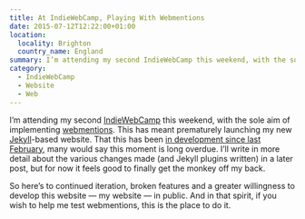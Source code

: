 ```yaml
---
title: At IndieWebCamp, Playing With Webmentions
date: 2015-07-12T12:22:00+01:00
location:
  locality: Brighton
  country_name: England
summary: I’m attending my second IndieWebCamp this weekend, with the sole aim of implementing webmentions. This has meant prematurely launching my new Jekyll-based website. That this has been in development since last February, many would say this moment is long overdue.
category:
  - IndieWebCamp
  - Website
  - Web
---
```

I’m attending my second [IndieWebCamp][1] this weekend, with the sole aim of implementing [webmentions][2]. This has meant prematurely launching my new [Jekyll][3]-based website. That this has been [in development since last February][4], many would say this moment is long overdue. I’ll write in more detail about the various changes made (and Jekyll plugins written) in a later post, but for now it feels good to finally get the monkey off my back.

So here’s to continued iteration, broken features and a greater willingness to develop this website — my website — in public. And in that spirit, if you wish to help me test webmentions, this is the place to do it.

[1]: https://indieweb.org/2015/Brighton
[2]: https://indieweb.org/Webmention
[3]: https://jekyllrb.com
[4]: https://github.com/paulrobertlloyd/paulrobertlloyd-v3/commit/cd1a3375d75fa41908486cad94b67856c65f5744
